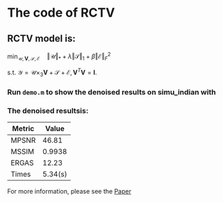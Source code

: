 # The code of RCTV

## RCTV model is:
$\min_{\mathcal{U},\mathbf{V},\mathcal{S},\mathcal{E}} \quad \Vert \mathcal{U} \Vert_*+\lambda \Vert \mathcal{S} \Vert_1+\beta \Vert \mathcal{E} \Vert_F^2$ 

 s.t. $\mathcal{Y} = \mathcal{U}\times_3 \mathbf{V} + \mathcal{S} + \mathcal{E}, \mathbf{V}^T\mathbf{V}=\mathbf{I}$.
### Run ``` demo.m ``` to show the denoised results on simu_indian with 
 ### The denoised resultsis:
| Metric      | Value |
|---------| --------- |
| MPSNR   | 46.81     |
| MSSIM   | 0.9938    |
| ERGAS   | 12.23     |
| Times   | 5.34(s)   |

For more information, please see the [Paper](https://ieeexplore.ieee.org/abstract/document/9989343 "悬停显示")
